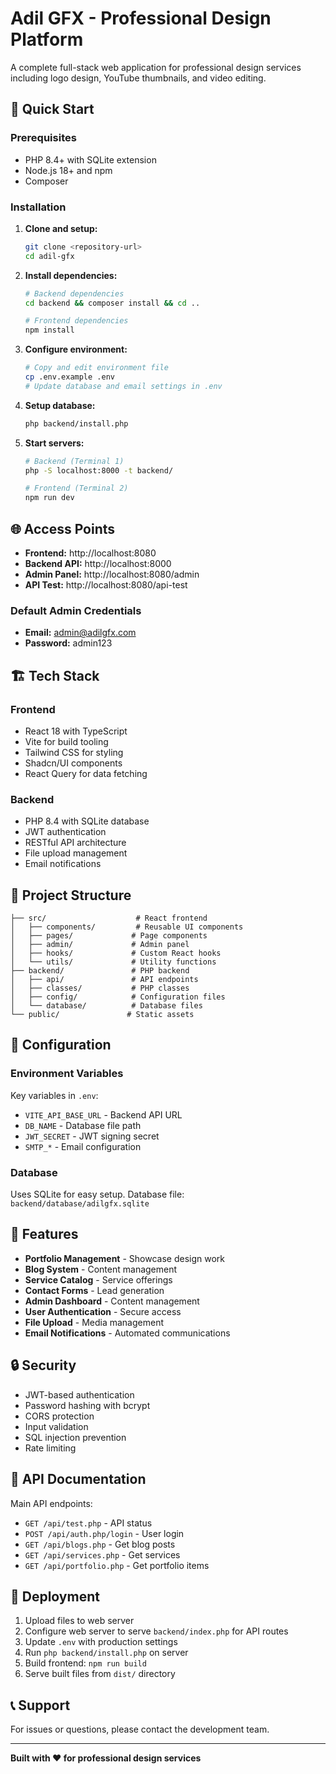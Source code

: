 # Adil GFX - Professional Design Platform

A complete full-stack web application for professional design services including logo design, YouTube thumbnails, and video editing.

## 🚀 Quick Start

### Prerequisites
- PHP 8.4+ with SQLite extension
- Node.js 18+ and npm
- Composer

### Installation

1. **Clone and setup:**
   ```bash
   git clone <repository-url>
   cd adil-gfx
   ```

2. **Install dependencies:**
   ```bash
   # Backend dependencies
   cd backend && composer install && cd ..
   
   # Frontend dependencies
   npm install
   ```

3. **Configure environment:**
   ```bash
   # Copy and edit environment file
   cp .env.example .env
   # Update database and email settings in .env
   ```

4. **Setup database:**
   ```bash
   php backend/install.php
   ```

5. **Start servers:**
   ```bash
   # Backend (Terminal 1)
   php -S localhost:8000 -t backend/
   
   # Frontend (Terminal 2)
   npm run dev
   ```

## 🌐 Access Points

- **Frontend:** http://localhost:8080
- **Backend API:** http://localhost:8000
- **Admin Panel:** http://localhost:8080/admin
- **API Test:** http://localhost:8080/api-test

### Default Admin Credentials
- **Email:** admin@adilgfx.com
- **Password:** admin123

## 🏗️ Tech Stack

### Frontend
- React 18 with TypeScript
- Vite for build tooling
- Tailwind CSS for styling
- Shadcn/UI components
- React Query for data fetching

### Backend
- PHP 8.4 with SQLite database
- JWT authentication
- RESTful API architecture
- File upload management
- Email notifications

## 📁 Project Structure

```
├── src/                    # React frontend
│   ├── components/         # Reusable UI components
│   ├── pages/             # Page components
│   ├── admin/             # Admin panel
│   ├── hooks/             # Custom React hooks
│   └── utils/             # Utility functions
├── backend/               # PHP backend
│   ├── api/               # API endpoints
│   ├── classes/           # PHP classes
│   ├── config/            # Configuration files
│   └── database/          # Database files
└── public/               # Static assets
```

## 🔧 Configuration

### Environment Variables
Key variables in `.env`:
- `VITE_API_BASE_URL` - Backend API URL
- `DB_NAME` - Database file path
- `JWT_SECRET` - JWT signing secret
- `SMTP_*` - Email configuration

### Database
Uses SQLite for easy setup. Database file: `backend/database/adilgfx.sqlite`

## 🎯 Features

- **Portfolio Management** - Showcase design work
- **Blog System** - Content management
- **Service Catalog** - Service offerings
- **Contact Forms** - Lead generation
- **Admin Dashboard** - Content management
- **User Authentication** - Secure access
- **File Upload** - Media management
- **Email Notifications** - Automated communications

## 🔒 Security

- JWT-based authentication
- Password hashing with bcrypt
- CORS protection
- Input validation
- SQL injection prevention
- Rate limiting

## 📝 API Documentation

Main API endpoints:
- `GET /api/test.php` - API status
- `POST /api/auth.php/login` - User login
- `GET /api/blogs.php` - Get blog posts
- `GET /api/services.php` - Get services
- `GET /api/portfolio.php` - Get portfolio items

## 🚀 Deployment

1. Upload files to web server
2. Configure web server to serve `backend/index.php` for API routes
3. Update `.env` with production settings
4. Run `php backend/install.php` on server
5. Build frontend: `npm run build`
6. Serve built files from `dist/` directory

## 📞 Support

For issues or questions, please contact the development team.

---

**Built with ❤️ for professional design services**